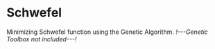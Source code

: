 # Schwefel
Minimizing Schwefel function using the Genetic Algorithm.
_!---Genetic Toolbox not included---!_
